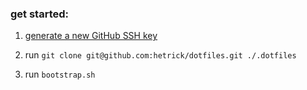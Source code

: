 ### get started:

1) [generate a new GitHub SSH key](https://docs.github.com/en/authentication/connecting-to-github-with-ssh)

2) run `git clone git@github.com:hetrick/dotfiles.git ./.dotfiles`

3) run `bootstrap.sh`
